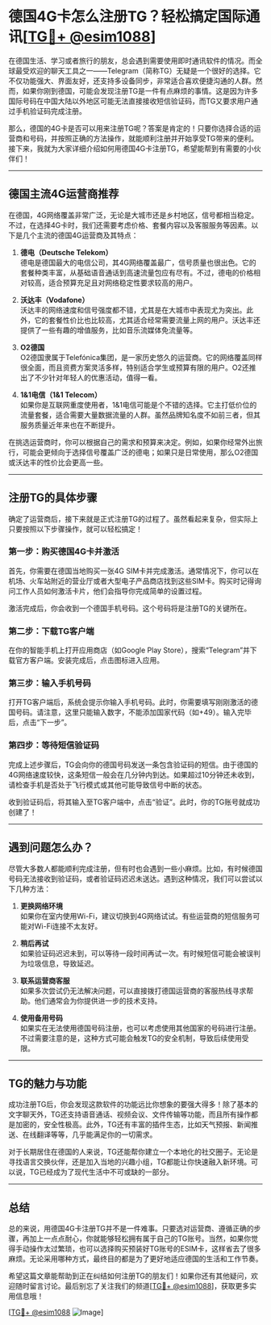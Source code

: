 # 德国4G卡怎么注册TG？轻松搞定国际通讯[[TG💪+ @esim1088](https://t.me/s/esim1088)]

在德国生活、学习或者旅行的朋友，总会遇到需要使用即时通讯软件的情况。而全球最受欢迎的聊天工具之一——Telegram（简称TG）无疑是一个很好的选择。它不仅功能强大、界面友好，还支持多设备同步，非常适合喜欢便捷沟通的人群。然而，如果你刚到德国，可能会发现注册TG是一件有点麻烦的事情。这是因为许多国际号码在中国大陆以外地区可能无法直接接收短信验证码，而TG又要求用户通过手机验证码完成注册。

那么，德国的4G卡是否可以用来注册TG呢？答案是肯定的！只要你选择合适的运营商和号码，并按照正确的方法操作，就能顺利注册并开始享受TG带来的便利。接下来，我就为大家详细介绍如何用德国4G卡注册TG，希望能帮到有需要的小伙伴们！

---

## 德国主流4G运营商推荐

在德国，4G网络覆盖非常广泛，无论是大城市还是乡村地区，信号都相当稳定。不过，在选择4G卡时，我们还需要考虑价格、套餐内容以及客服服务等因素。以下是几个主流的德国4G运营商及其特点：

1. **德电（Deutsche Telekom）**  
   德电是德国最大的电信公司，其4G网络覆盖最广，信号质量也很出色。它的套餐种类丰富，从基础语音通话到高速流量包应有尽有。不过，德电的价格相对较高，适合预算充足且对网络稳定性要求较高的用户。

2. **沃达丰（Vodafone）**  
   沃达丰的网络速度和信号强度都不错，尤其是在大城市中表现尤为突出。此外，它的套餐性价比也比较高，尤其适合经常需要流量上网的用户。沃达丰还提供了一些有趣的增值服务，比如音乐流媒体免流量等。

3. **O2德国**  
   O2德国隶属于Telefónica集团，是一家历史悠久的运营商。它的网络覆盖同样很全面，而且资费方案灵活多样，特别适合学生或预算有限的用户。O2还推出了不少针对年轻人的优惠活动，值得一看。

4. **1&1电信（1&1 Telecom）**  
   如果你是互联网重度使用者，1&1电信可能是个不错的选择。它主打低价位的流量套餐，适合需要大量数据流量的人群。虽然品牌知名度不如前三者，但其服务质量近年来也在不断提升。

在挑选运营商时，你可以根据自己的需求和预算来决定。例如，如果你经常外出旅行，可能会更倾向于选择信号覆盖广泛的德电；如果只是日常使用，那么O2德国或沃达丰的性价比会更高一些。

---

## 注册TG的具体步骤

确定了运营商后，接下来就是正式注册TG的过程了。虽然看起来复杂，但实际上只要按照以下步骤操作，就可以轻松搞定！

### 第一步：购买德国4G卡并激活
首先，你需要在德国当地购买一张4G SIM卡并完成激活。通常情况下，你可以在机场、火车站附近的营业厅或者大型电子产品商店找到这些SIM卡。购买时记得询问工作人员如何激活卡片，他们会指导你完成简单的设置过程。

激活完成后，你会收到一个德国手机号码。这个号码将是注册TG的关键所在。

### 第二步：下载TG客户端
在你的智能手机上打开应用商店（如Google Play Store），搜索“Telegram”并下载官方客户端。安装完成后，点击图标进入应用。

### 第三步：输入手机号码
打开TG客户端后，系统会提示你输入手机号码。此时，你需要填写刚刚激活的德国号码。请注意，这里只能输入数字，不能添加国家代码（如+49）。输入完毕后，点击“下一步”。

### 第四步：等待短信验证码
完成上述步骤后，TG会向你的德国号码发送一条包含验证码的短信。由于德国的4G网络速度较快，这条短信一般会在几分钟内到达。如果超过10分钟还未收到，请检查手机是否处于飞行模式或其他可能导致信号中断的状态。

收到验证码后，将其输入至TG客户端中，点击“验证”。此时，你的TG账号就成功创建了！

---

## 遇到问题怎么办？

尽管大多数人都能顺利完成注册，但有时也会遇到一些小麻烦。比如，有时候德国号码无法接收到验证码，或者验证码迟迟未送达。遇到这种情况，我们可以尝试以下几种方法：

1. **更换网络环境**  
   如果你在室内使用Wi-Fi，建议切换到4G网络试试。有些运营商的短信服务可能对Wi-Fi连接不太友好。

2. **稍后再试**  
   如果验证码迟迟未到，可以等待一段时间再试一次。有时候短信可能会被误判为垃圾信息，导致延迟。

3. **联系运营商客服**  
   如果多次尝试仍无法解决问题，可以直接拨打德国运营商的客服热线寻求帮助。他们通常会为你提供进一步的技术支持。

4. **使用备用号码**  
   如果实在无法使用德国号码注册，也可以考虑使用其他国家的号码进行注册。不过需要注意的是，这种方式可能会触发TG的安全机制，导致后续使用受限。

---

## TG的魅力与功能

成功注册TG后，你会发现这款软件的功能远比你想象的要强大得多！除了基本的文字聊天外，TG还支持语音通话、视频会议、文件传输等功能，而且所有操作都是加密的，安全性极高。此外，TG还有丰富的插件生态，比如天气预报、新闻推送、在线翻译等等，几乎能满足你的一切需求。

对于长期居住在德国的人来说，TG还能帮你建立一个本地化的社交圈子。无论是寻找语言交换伙伴，还是加入当地的兴趣小组，TG都能让你快速融入新环境。可以说，TG已经成为了现代生活中不可或缺的一部分。

---

## 总结

总的来说，用德国4G卡注册TG并不是一件难事。只要选对运营商、遵循正确的步骤，再加上一点点耐心，你就能够轻松拥有属于自己的TG账号。当然，如果你觉得手动操作太过繁琐，也可以选择购买预装好TG账号的ESIM卡，这样省去了很多麻烦。无论采用哪种方式，最终目的都是为了更好地适应德国的生活和工作节奏。

希望这篇文章能帮助到正在纠结如何注册TG的朋友们！如果你还有其他疑问，欢迎随时留言讨论。最后别忘了关注我们的频道[[TG💪+ @esim1088](https://t.me/s/esim1088)]，获取更多实用信息哦！

[[TG💪+ @esim1088](https://t.me/s/esim1088) ![Image](https://i.postimg.cc/4NQfJmqS/Snipaste-2025-05-13-00-14-12.png)]